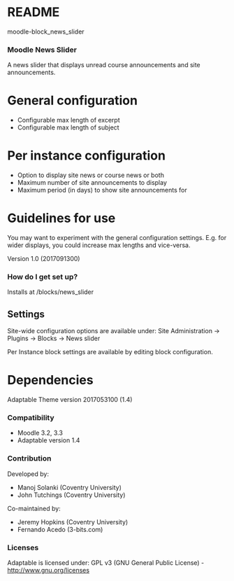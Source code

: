# README #
moodle-block_news_slider

### Moodle News Slider ###
A news slider that displays unread course announcements and site announcements.

# General configuration #

- Configurable max length of excerpt
- Configurable max length of subject

# Per instance configuration  #

- Option to display site news or course news or both
- Maximum number of site announcements to display
- Maximum period (in days) to show site announcements for

# Guidelines for use #

You may want to experiment with the general configuration settings. E.g. for wider displays, you could increase max lengths and vice-versa.

Version 1.0 (2017091300)

### How do I get set up? ###

Installs at <moodleroot>/blocks/news_slider

## Settings ##

Site-wide configuration options are available under: 
Site Administration -> Plugins -> Blocks -> News slider

Per Instance block settings are available by editing block configuration.

# Dependencies #

Adaptable Theme version 2017053100 (1.4)

### Compatibility ###

- Moodle 3.2, 3.3
- Adaptable version 1.4

### Contribution ###

Developed by:

 * Manoj Solanki (Coventry University)
 * John Tutchings (Coventry University)

Co-maintained by:

 * Jeremy Hopkins (Coventry University)
 * Fernando Acedo (3-bits.com)
 
 ### Licenses ###

Adaptable is licensed under:
GPL v3 (GNU General Public License) - http://www.gnu.org/licenses